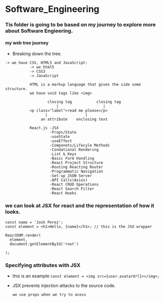# Software_Engineering

### Tis folder is going to be based on my journey to explore more about Software Engieering.

#### my web tree journey
  * Breaking down the tree.
   ```
   -> we have CSS, HTML5 and JavaScript:
              -> we html5
              -> CSS3
              -> JavaScript

              HTML is a markup language that gives the side some structure.
              we have void tags like <img>

                      closing tag           closing tag
                          |                    |
              <p class="label">read me please</p>
                     |                 |
                   an attribute    enclosing text

              React.js -JSX
                       -Props/State
                       -useState
                       -useEffect
                       -Componets/Lifecyle Methods
                       -Condational Rendering
                       -List & Keys
                       -Basic Form Handling
                       -React Project Structure
                       -Routing Reacting Router
                       -Programmatic Navigation
                       -Set-up JSON Server
                       -API Calls(Axios)
                       -React CRUD Operations
                       -React Search Filter
                       -React Hooks
   ``` 
### we can look at JSX for react and the representation of how it looks.
   ```
   const name = 'Josh Perez';
   const element = <h1>Hello, {name}</h1>; // this is the JSX wrapper 
   
   ReactDOM.render(
     element,
     document.getElementById('root')
     
  );
   ```
### Specifying attributes with JSX
  * this is an example ```const element = <img src={user.avatarUrl}></img>;```
  * JSX prevents injection attacks to the source code. 

    ```
    we use props when we try to acess
    ```